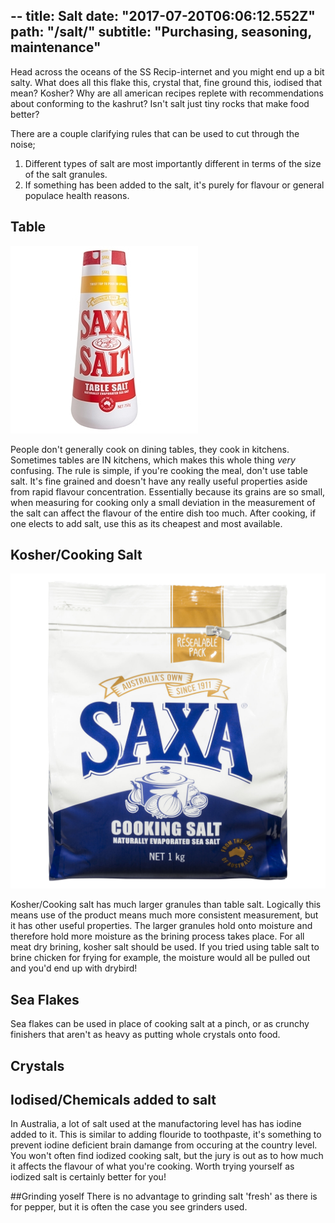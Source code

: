 --
title: Salt
date: "2017-07-20T06:06:12.552Z"
path: "/salt/"
subtitle: "Purchasing, seasoning, maintenance"
---

Head across the oceans of the SS Recip-internet and you might end up a bit salty. What does all this flake this, crystal that, fine ground this, iodised that mean? Kosher? Why are all american recipes replete with recommendations about conforming to the kashrut? Isn't salt just tiny rocks that make food better? 

There are a couple clarifying rules that can be used to cut through the noise; 

1. Different types of salt are most importantly different in terms of the size of the salt granules.
2. If something has been added to the salt, it's purely for flavour or general populace health reasons.

## Table

![Table salt](./table-salt.jpg "Table salt")

People don't generally cook on dining tables, they cook in kitchens. Sometimes tables are IN kitchens, which makes this whole thing *very* confusing. The rule is simple, if you're cooking the meal, don't use table salt. It's fine grained and doesn't have any really useful properties aside from rapid flavour concentration. Essentially because its grains are so small, when measuring for cooking  only a small deviation in the measurement of the salt can  affect the flavour of the entire dish too much. After cooking, if one elects to add salt, use this as its cheapest and most available.

## Kosher/Cooking Salt

![Table salt](./cooking-salt.jpg "Cooking salt")

Kosher/Cooking salt has much larger granules than table salt. Logically this means use of the product means much more consistent measurement, but it has other useful properties. The larger granules hold onto moisture and therefore hold more moisture as the brining process takes place. For all meat dry brining, kosher salt should be used. If you tried using table salt to brine chicken for frying for example, the moisture would all be pulled out and you'd end up with drybird! 

## Sea Flakes

Sea flakes can be used in place of cooking salt at a pinch, or as crunchy finishers that aren't as heavy as putting whole crystals onto food. 

## Crystals


## Iodised/Chemicals added to salt
In Australia, a lot of salt used at the manufactoring level has has iodine added to it. This is similar to adding flouride to toothpaste, it's something to prevent iodine deficient brain damange from occuring at the country level. You won't often find iodized cooking salt, but the jury is out as to how much it affects the flavour of what you're cooking. Worth trying yourself as iodized salt is certainly better for you!

##Grinding yoself
There is no advantage to grinding salt 'fresh' as there is for pepper, but it is often the case you see grinders used. 
